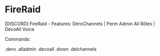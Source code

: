 # FireRaid
[DISCORD] FireRaid - Features: DéroChannels | Perm Admin All Rôles | DécoAll Voice


Commands:

.dero
.alladmin
.decoall
.down
.delchannels
